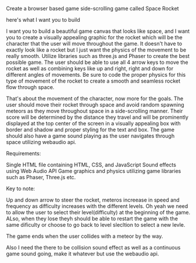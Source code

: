 Create a browser based game side-scrolling game called Space Rocket

here's what I want you to build

I want you to build a beautiful game canvas that looks like space, and I want you to create a visually appealing graphic for the rocket which will be the character that the user will move throughout the game. It doesn't have to exactly look like a rocket but I just want the physics of the movement to be really smooth. Utilize libraries such as three.js and Phaser to create the best possible game. The user should be able to use all 4 arrow keys to move the rocket as well as combining keys like up and right, right and down for different angles of movements. Be sure to code the proper physics for this type of movement of the rocket to create a smooth and seamless rocket flow through space.

That's about the movement of the character, now more for the goals. The user should move their rocket through space and avoid random spawning meteors as they move throughout space in a side-scrolling manner. Their score will be determined by the distance they travel and will be prominently displayed at the top center of the screen in a visually appealing box with border and shadow and proper styling for the text and box. The game should also have a game sound playing as the user navigates through space utilizing webaudio api.

Requirements:

Single HTML file containing HTML, CSS, and JavaScript
Sound effects using Web Audio API
Game graphics and physics utilizing game libraries such as Phaser, Three.js etc.

Key to note:

Up and down arrow to steer the rocket, meteros increease in speed and frequency as difficulty increases with the different levels. Oh yeah we need to allow the user to select their level(difficulty) at the beginning of the game. ALso, when they lose theyh should be able to restart the game with the same dificulty or choose to go back to level slecltion to select a new levle.

The game ends when the user collides with a meteor by the way.

Also I need the there to be collision sound effect as well as a continuous game sound going, make it whatever but use the webaudio api.